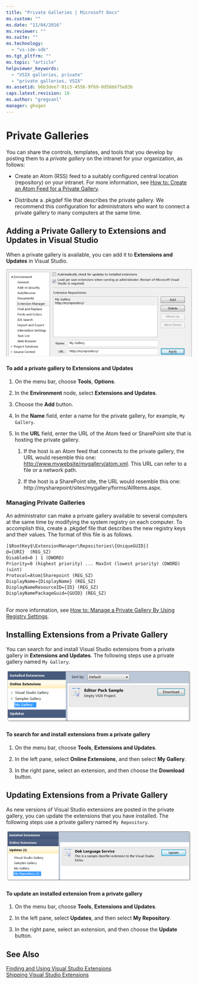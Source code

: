```yaml
---
title: "Private Galleries | Microsoft Docs"
ms.custom: ""
ms.date: "11/04/2016"
ms.reviewer: ""
ms.suite: ""
ms.technology: 
  - "vs-ide-sdk"
ms.tgt_pltfrm: ""
ms.topic: "article"
helpviewer_keywords: 
  - "VSIX galleries, private"
  - "private galleries, VSIX"
ms.assetid: b6b3dee7-91c5-4556-9f69-0d56b675e83b
caps.latest.revision: 10
ms.author: "gregvanl"
manager: ghogen
---
```

# Private Galleries
You can share the controls, templates, and tools that you develop by posting them to a *private gallery* on the intranet for your organization, as follows:  
  
-   Create an Atom (RSS) feed to a suitably configured central location (repository) on your intranet. For more information, see [How to: Create an Atom Feed for a Private Gallery](../extensibility/how-to-create-an-atom-feed-for-a-private-gallery.md).  
  
-   Distribute a .pkgdef file that describes the private gallery. We recommend this configuration for administrators who want to connect a private gallery to many computers at the same time.  
  
## Adding a Private Gallery to Extensions and Updates in Visual Studio  
 When a private gallery is available, you can add it to **Extensions and Updates** in Visual Studio.  
  
 ![Extension Manager Add Dialog](../extensibility/media/em_adddialog.png "EM_AddDialog")  
  
#### To add a private gallery to Extensions and Updates  
  
1.  On the menu bar, choose **Tools**, **Options**.  
  
2.  In the **Environment** node, select **Extensions and Updates**.  
  
3.  Choose the **Add** button.  
  
4.  In the **Name** field, enter a name for the private gallery, for example, `My Gallery`.  
  
5.  In the **URL** field, enter the URL of the Atom feed or SharePoint site that is hosting the private gallery.  
  
    1.  If the host is an Atom feed that connects to the private gallery, the URL would resemble this one: http://www.mywebsite/mygallery/atom.xml.  This URL can refer to a file or a network path.  
  
    2.  If the host is a SharePoint site, the URL would resemble this one: http://mysharepoint/sites/mygallery/forms/AllItems.aspx.  
  
### Managing Private Galleries  
 An administrator can make a private gallery available to several computers at the same time by modifying the system registry on each computer. To accomplish this, create a .pkgdef file that describes the new registry keys and their values.  The format of this file is as follows.  
  
```  
[$RootKey$\ExtensionManager\Repositories\{UniqueGUID}]  
@={URI}  (REG_SZ)  
Disabled=0 | 1 (DWORD)  
Priority=0 (highest priority) ... MaxInt (lowest priority) (DWORD) (uint)  
Protocol=Atom|Sharepoint (REG_SZ)  
DisplayName={DisplayName} (REG_SZ)  
DisplayNameResourceID={ID} (REG_SZ)  
DisplayNamePackageGuid={GUID} (REG_SZ)  
  
```  
  
 For more information, see [How to: Manage a Private Gallery By Using Registry Settings](../extensibility/how-to-manage-a-private-gallery-by-using-registry-settings.md).  
  
## Installing Extensions from a Private Gallery  
 You can search for and install Visual Studio extensions from a private gallery in **Extensions and Updates**. The following steps use a private gallery named `My Gallery`.  
  
 ![Extension Manager Installing Private Gallery](../extensibility/media/em_.png "EM_")  
  
#### To search for and install extensions from a private gallery  
  
1.  On the menu bar, choose **Tools**, **Extensions and Updates**.  
  
2.  In the left pane, select **Online Extensions**, and then select **My Gallery**.  
  
3.  In the right pane, select an extension, and then choose the **Download** button.  
  
## Updating Extensions from a Private Gallery  
 As new versions of Visual Studio extensions are posted in the private gallery, you can update the extensions that you have installed. The following steps use a private gallery named `My Repository`.  
  
 ![Extension Manager Private Gallery Update](../extensibility/media/em_update.png "EM_Update")  
  
#### To update an installed extension from a private gallery  
  
1.  On the menu bar, choose **Tools**, **Extensions and Updates**.  
  
2.  In the left pane, select **Updates**, and then select **My Repository**.  
  
3.  In the right pane, select an extension, and then choose the **Update** button.  
  
## See Also  
 [Finding and Using Visual Studio Extensions](../ide/finding-and-using-visual-studio-extensions.md)   
 [Shipping Visual Studio Extensions](../extensibility/shipping-visual-studio-extensions.md)